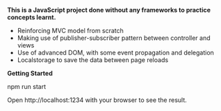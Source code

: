 **This is a JavaScript project done without any frameworks to practice concepts learnt.**
- Reinforcing MVC model from scratch
- Making use of publisher-subscriber pattern between controller and views
- Use of advanced DOM, with some event propagation and delegation
- Localstorage to save the data between page reloads

**Getting Started**

npm run start

Open http://localhost:1234 with your browser to see the result.
